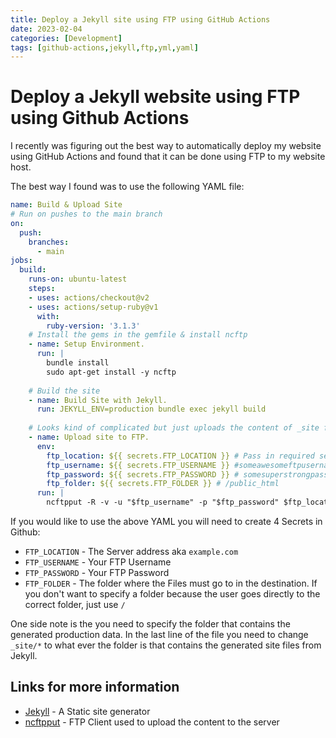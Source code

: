 ```yaml
---
title: Deploy a Jekyll site using FTP using GitHub Actions
date: 2023-02-04
categories: [Development]
tags: [github-actions,jekyll,ftp,yml,yaml]
---
```


# Deploy a Jekyll website using FTP using Github Actions

I recently was figuring out the best way to automatically deploy my website using GitHub Actions and found that it can be done using FTP to my website host.

The best way I found was to use the following YAML file:

```yaml
name: Build & Upload Site
# Run on pushes to the main branch
on: 
  push:
    branches:
      - main
jobs:
  build:
    runs-on: ubuntu-latest
    steps:
    - uses: actions/checkout@v2
    - uses: actions/setup-ruby@v1
      with:
        ruby-version: '3.1.3'
    # Install the gems in the gemfile & install ncftp
    - name: Setup Environment.
      run: |
        bundle install
        sudo apt-get install -y ncftp
    
    # Build the site
    - name: Build Site with Jekyll.
      run: JEKYLL_ENV=production bundle exec jekyll build
    
    # Looks kind of complicated but just uploads the content of _site folder to the ftp server. It does not upload the _site folder itself.
    - name: Upload site to FTP.
      env: 
        ftp_location: ${{ secrets.FTP_LOCATION }} # Pass in required secrets.
        ftp_username: ${{ secrets.FTP_USERNAME }} #someawesomeftpusername
        ftp_password: ${{ secrets.FTP_PASSWORD }} # somesuperstrongpassword
        ftp_folder: ${{ secrets.FTP_FOLDER }} # /public_html
      run: |
        ncftpput -R -v -u "$ftp_username" -p "$ftp_password" $ftp_location $ftp_folder _site/* 
```

If you would like to use the above YAML you will need to create 4 Secrets in Github:

- `FTP_LOCATION` - The Server address aka `example.com`
- `FTP_USERNAME` - Your FTP Username
- `FTP_PASSWORD` - Your FTP Password
- `FTP_FOLDER` - The folder where the Files must go to in the destination. If you don't want to specify a folder because the user goes directly to the correct folder, just use `/`

One side note is the you need to specify the folder that contains the generated production data. In the last line of the file you need to change `_site/*` to what ever the folder is that contains the generated site files from Jekyll.

## Links for more information
* [Jekyll](https://jekyllrb.com) - A Static site generator
* [ncftpput](https://www.ncftp.com/ncftp/doc/ncftpput.html) - FTP Client used to upload the content to the server

